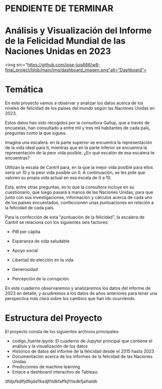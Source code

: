 
# PENDIENTE DE TERMINAR
# Análisis y Visualización del Informe de la Felicidad Mundial de las Naciones Unidas en 2023

<img src="https://github.com/jose-luis666/w8-final_project/blob/main/img/dashboard_imagen.png"alt="Dashboard">

# Temática

En este proyecto vamos a observar y analizar los datos acerca de los niveles de felicidad de los países del mundo según las Naciones Unidas en 2023. 

Estos datos han sido recogidos por la consultora Gallup, que a través de encuestas, han consultado a entre mil y tres mil habitantes de cada país, preguntas como la que sigues:

Imagina una escalera: en la parte superior se encuentra la representación de la vida ideal para ti, mientras que en la parte inferior se encuentra la representación de la peor vida posible. ¿En qué escalón de esa escalera te encuentras?

Utilizan la escala de Cantril para, en la que la mejor vida posible para ellos sería un 10 y la peor vida posible un 0. A continuación, se les pide que valoren su propia vida actual en esa escala de 0 a 10.

Esta, entre otras preguntas, es lo que la consultora incluye en su cuestionario, que luego pasará a manos de las Naciones Unidas, para que junto con sus investigaciones, información y cálculos acerca de cada uno de los países encuestados, confeccionen unas puntuaciones en relación a la felicidad de cada país.


Para la confección de esta "puntuación de la felicidad", la escalera de Cantril se relaciona con los siguientes seis factores:


- PIB per cápita

- Esperanza de vida saludable

- Apoyo social

- Libertad de elección en la vida

- Generosidad

- Percepción de la corrupción



En este cuaderno observaremos y analizaremos los datos del informe de 2023 en detalle, y acudiremos a los datos de años anteriores para tener una perspectiva más clara sobre los cambios que han ido ocurriendo.


# Estructura del Proyecto

El proyecto consta de los siguientes archivos principales:

- codigo_fuente.ipynb: El cuaderno de Jupyter principal que contiene el análisis y la visualización de los datos
- Histórico de datos del informe de la felicidad desde el 2015 hasta 2023
- Documentación acerca de los informes de la felicidad de las Naciones Unidas
- Predicciones de machine learning 
- Enlace a dashboard interactivo de Tableau:

dfdjsfkdlfjdfkjdsflksdjfñldkfaffkjfñlsdkfjalñaldk